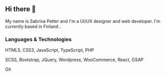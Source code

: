 



## Hi there 👋
 
My name is Sabrina Petter and I'm a UI/UX designer and web developer. I'm currently based in Finland <!--and currently work at Hansdotter-->.

### Languages & Technologies
HTML5, CSS3, JavaScript, TypeScript, PHP

SCSS, Bootstrap, JQuery, Wordpress, WooCommerce, React, GSAP

Git

<!--![html-five2](https://github.com/SabrinaPetter/SabrinaPetter/assets/91145143/9defe528-288b-4263-a470-c605ea728688)-->

